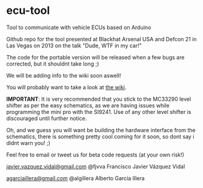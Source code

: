 ecu-tool
========

Tool to communicate with vehicle ECUs based on Arduino

Github repo for the tool presented at Blackhat Arsenal USA and Defcon 21 in Las Vegas on 2013 on the talk "Dude, WTF in my car!"

The code for the portable version will be released when a few bugs are corrected, but it shouldnt take long ;)

We will be adding info to the wiki soon aswell!


You will probably want to take a look at [the wiki](https://github.com/fjvva/ecu-tool/wiki).



****IMPORTANT****:
It is very recommended that you stick to the MC33290 level shifter as per the easy schematics, as we are having issues while programming the mini pro with the SI9241. Use of any other level shifter is discouraged until further notice.




Oh, and we guess you will want be building the hardware interface from the schematics, there is something pretty cool coming for it soon, so dont say i didnt warn you! ;)



Feel free to email or tweet us for beta code requests (at your own risk!)


javier.vazquez.vidal@gmail.com           @fjvva           Francisco Javier Vázquez Vidal

agarciaillera@gmail.com                  @algillera       Alberto García Illera
